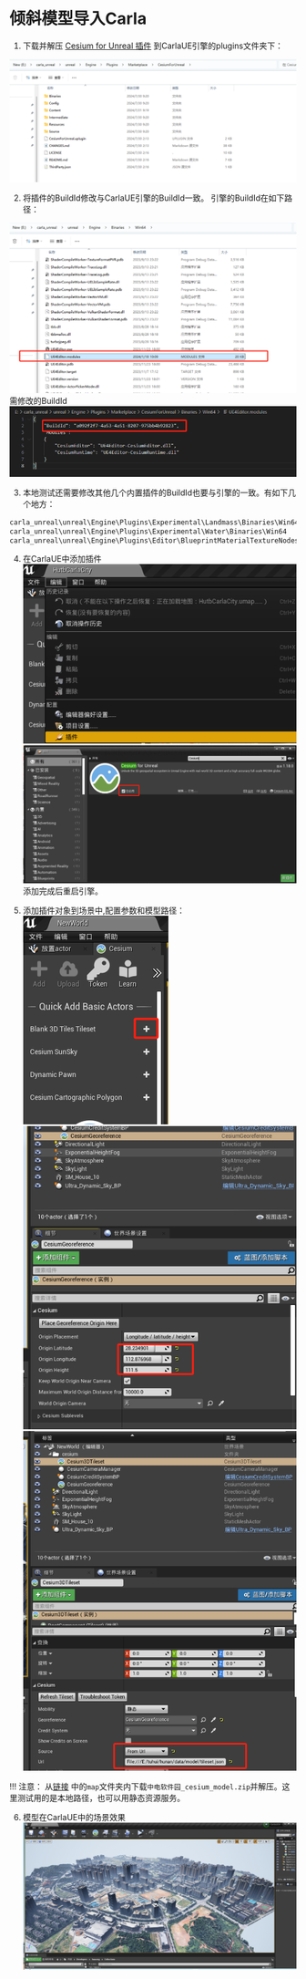 # 倾斜模型导入Carla

1. 下载并解压 [Cesium for Unreal 插件](https://github.com/CesiumGS/cesium-unreal/releases/download/v1.18.0-ue4/CesiumForUnreal-426-v1.18.0-ue4.zip) 到CarlaUE引擎的plugins文件夹下：

![](img/cesium/plugins.png)

2. 将插件的BuildId修改与CarlaUE引擎的BuildId一致。
引擎的BuildId在如下路径：

![](img/cesium/build_id_path.png)
需修改的BuildId
![](img/cesium/require_modified_build_id.png)

3. 本地测试还需要修改其他几个内置插件的BuildId也要与引擎的一致。有如下几个地方：
```shell
carla_unreal\unreal\Engine\Plugins\Experimental\Landmass\Binaries\Win64
carla_unreal\unreal\Engine\Plugins\Experimental\Water\Binaries\Win64
carla_unreal\unreal\Engine\Plugins\Editor\BlueprintMaterialTextureNodes\Binaries\Win64
```

4. 在CarlaUE中添加插件
![](img/cesium/plugins_menu.png)
![](img/cesium/add_plugin.png)
添加完成后重启引擎。

5. 添加插件对象到场景中,配置参数和模型路径：
![](img/cesium/add_plugin_object.png)
![](img/cesium/config_parameter.png)
![](img/cesium/config_model_path.png)

!!! 注意：
    从[链接](https://pan.baidu.com/s/1n2fJvWff4pbtMe97GOqtvQ?pwd=hutb) 中的`map`文件夹内下载`中电软件园_cesium_model.zip`并解压。这里测试用的是本地路径，也可以用静态资源服务。

6. 模型在CarlaUE中的场景效果
![](img/cesium/scene_effect.png)
